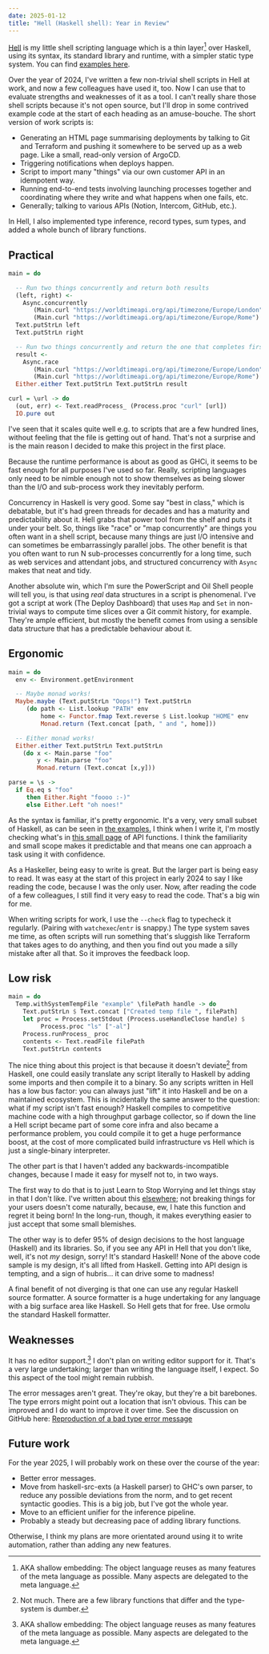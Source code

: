 ```yaml
---
date: 2025-01-12
title: "Hell (Haskell shell): Year in Review"
---
```


[Hell](https://chrisdone.github.io/hell/) is my little shell scripting
language which is a thin layer[^1] over Haskell, using its syntax, its
standard library and runtime, with a simpler static type system. You
can find [examples here](https://chrisdone.github.io/hell/examples/).

Over the year of 2024, I've written a few non-trivial shell scripts in
Hell at work, and now a few colleagues have used it, too. Now I can
use that to evaluate strengths and weaknesses of it as a tool. I can't
really share those shell scripts because it's not open source, but
I'll drop in some contrived example code at the start of each heading
as an amuse-bouche. The short version of work scripts is:

* Generating an HTML page summarising deployments by talking to Git
  and Terraform and pushing it somewhere to be served up as a web
  page. Like a small, read-only version of ArgoCD.
* Triggering notifications when deploys happen.
* Script to import many "things" via our own customer API in an idempotent way.
* Running end-to-end tests involving launching processes together and
  coordinating where they write and what happens when one fails, etc.
* Generally; talking to various APIs (Notion, Intercom, GitHub, etc.).

In Hell, I also implemented type inference, record types, sum types,
and added a whole bunch of library functions.

## Practical

```haskell
main = do

  -- Run two things concurrently and return both results
  (left, right) <-
    Async.concurrently
       (Main.curl "https://worldtimeapi.org/api/timezone/Europe/London")
       (Main.curl "https://worldtimeapi.org/api/timezone/Europe/Rome")
  Text.putStrLn left
  Text.putStrLn right

  -- Run two things concurrently and return the one that completes first
  result <-
    Async.race
       (Main.curl "https://worldtimeapi.org/api/timezone/Europe/London")
       (Main.curl "https://worldtimeapi.org/api/timezone/Europe/Rome")
  Either.either Text.putStrLn Text.putStrLn result

curl = \url -> do
  (out, err) <- Text.readProcess_ (Process.proc "curl" [url])
  IO.pure out
```

I've seen that it scales quite well e.g. to scripts that are
a few hundred lines, without feeling that the file is getting out of
hand. That's not a surprise and is the main reason I decided to make
this project in the first place.

Because the runtime performance is about as good as GHCi, it seems to
be fast enough for all purposes I've used so far. Really, scripting
languages only need to be nimble enough not to show themselves as
being slower than the I/O and sub-process work they inevitably
perform.

Concurrency in Haskell is very good. Some say "best in class," which
is debatable, but it's had green threads for decades and has a
maturity and predictability about it. Hell grabs that power tool from
the shelf and puts it under your belt. So, things like "race" or "map
concurrently" are things you often want in a shell script, because
many things are just I/O intensive and can sometimes be embarrassingly
parallel jobs. The other benefit is that you often want to run N
sub-processes concurrently for a long time, such as web services and
attendant jobs, and structured concurrency with `Async` makes that
neat and tidy.

Another absolute win, which I'm sure the PowerScript and Oil Shell
people will tell you, is that using *real* data structures in a script
is phenomenal. I've got a script at work (The Deploy Dashboard) that
uses `Map` and `Set` in non-trivial ways to compute time slices over a
Git commit history, for example. They're ample efficient, but mostly
the benefit comes from using a sensible data structure that has a
predictable behaviour about it.

## Ergonomic

```haskell
main = do
  env <- Environment.getEnvironment

  -- Maybe monad works!
  Maybe.maybe (Text.putStrLn "Oops!") Text.putStrLn
     (do path <- List.lookup "PATH" env
         home <- Functor.fmap Text.reverse $ List.lookup "HOME" env
         Monad.return (Text.concat [path, " and ", home]))

  -- Either monad works!
  Either.either Text.putStrLn Text.putStrLn
    (do x <- Main.parse "foo"
        y <- Main.parse "foo"
        Monad.return (Text.concat [x,y]))

parse = \s ->
  if Eq.eq s "foo"
     then Either.Right "foooo :-)"
     else Either.Left "oh noes!"
```

As the syntax is familiar, it's pretty ergonomic. It's a very, very
small subset of Haskell, as can be seen in [the
examples.](https://chrisdone.github.io/hell/examples/) I think when I
write it, I'm mostly checking what's in [this small
page](https://chrisdone.github.io/hell/api/) of API functions. I think
the familiarity and small scope makes it predictable and that means
one can approach a task using it with confidence.

As a Haskeller, being easy to write is great. But the larger part is
being easy to read. It was easy at the start of this project in early
2024 to say I like reading the code, because I was the only user. Now,
after reading the code of a few colleagues, I still find it very easy
to read the code. That's a big win for me.

When writing scripts for work, I use the `--check` flag to typecheck
it regularly. (Pairing with `watchexec`/`entr` is snappy.) The type
system saves me time, as often scripts will run something that's
sluggish like Terraform that takes ages to do anything, and then you
find out you made a silly mistake after all that. So it improves the
feedback loop.

## Low risk

```haskell
main = do
  Temp.withSystemTempFile "example" \filePath handle -> do
    Text.putStrLn $ Text.concat ["Created temp file ", filePath]
    let proc = Process.setStdout (Process.useHandleClose handle) $
         Process.proc "ls" ["-al"]
    Process.runProcess_ proc
    contents <- Text.readFile filePath
    Text.putStrLn contents
```

The nice thing about this project is that because it doesn't
deviate[^2] from Haskell, one could easily translate any script
literally to Haskell by adding some imports and then compile it to a
binary. So any scripts written in Hell has a low bus factor: you can
always just "lift" it into Haskell and be on a maintained
ecosystem. This is incidentally the same answer to the question: what
if my script isn't fast enough? Haskell compiles to competitive
machine code with a high throughput garbage collector, so if down the
line a Hell script became part of some core infra and also became a
performance problem, you could compile it to get a huge performance
boost, at the cost of more complicated build infrastructure vs Hell
which is just a single-binary interpreter.

The other part is that I haven't added any backwards-incompatible
changes, because I made it easy for myself not to, in two ways.

The first way to do that is to just Learn to Stop Worrying and let
things stay in that I don't like. I've written about this
[elsewhere](https://chrisdone.com/posts/ipp/); not breaking things for
your users doesn't come naturally, because, ew, I hate this function
and regret it being born! In the long-run, though, it makes everything
easier to just accept that some small blemishes.

The other way is to defer 95% of design decisions to the host language
(Haskell) and its libraries. So, if you see any API in Hell that you
don't like, well, it's not *my* design, sorry! It's standard Haskell!
None of the above code sample is my design, it's all lifted from
Haskell. Getting into API design is tempting, and a sign of
hubris... it can drive some to madness!

A final benefit of not diverging is that one can use any regular
Haskell source formatter. A source formatter is a huge undertaking for
any language with a big surface area like Haskell. So Hell gets that
for free. Use ormolu the standard Haskell formatter.

## Weaknesses

It has no editor support.[^1] I don't plan on writing editor support
for it. That's a very large undertaking; larger than writing the
language itself, I expect. So this aspect of the tool might remain
rubbish.

The error messages aren't great. They're okay, but they're a bit
barebones. The type errors might point out a location that isn't
obvious. This can be improved and I do want to improve it over
time. See the discussion on GitHub here: [Reproduction of a bad type
error message](https://github.com/chrisdone/hell/discussions/75)

## Future work

For the year 2025, I will probably work on these over the course of
the year:

* Better error messages.
* Move from haskell-src-exts (a Haskell parser) to GHC's own parser,
  to reduce any possible deviations from the norm, and to get recent
  syntactic goodies. This is a big job, but I've got the whole year.
* Move to an efficient unifier for the inference pipeline.
* Probably a steady but decreasing pace of adding library functions.

Otherwise, I think my plans are more orientated around using it to
write automation, rather than adding any new features.


[^1]: AKA shallow embedding: The object language reuses as many features
    of the meta language as possible. Many aspects are delegated to
    the meta language.

[^2]: Not much. There are a few library functions that differ and the
    type-system is dumber.

[^3]: Well, it has an Emacs module I wrote for myself.  But nothing
    shared for other people to use.
